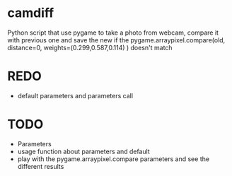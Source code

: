 # camdiff
Python script that use pygame to take a photo from webcam, compare it with previous one and save the new if the pygame.arraypixel.compare(old, distance=0, weights=(0.299,0.587,0.114) ) doesn't match

# REDO
- default parameters and parameters call

# TODO
- Parameters
- usage function about parameters and default
- play with the pygame.arraypixel.compare parameters and see the different results

